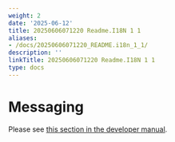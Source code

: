 ```yaml
---
weight: 2
date: '2025-06-12'
title: 20250606071220 Readme.I18N 1 1
aliases:
- /docs/20250606071220_README.i18n_1_1/
description: ''
linkTitle: 20250606071220 Readme.I18N 1 1
type: docs
---
```


# Messaging

Please see [this section in the developer manual](../../../doc/developer_manual/standards/how-to-handle-localization.md).
